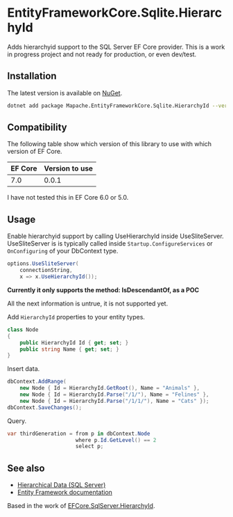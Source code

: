 EntityFrameworkCore.Sqlite.HierarchyId
========================================

Adds hierarchyid support to the SQL Server EF Core provider. This is a work in progress project and not ready for production, or even dev/test.

Installation
------------

The latest version is available on [NuGet](https://www.nuget.org/packages/Mapache.EntityFrameworkCore.Sqlite.HierarchyId/).

```sh
dotnet add package Mapache.EntityFrameworkCore.Sqlite.HierarchyId --version 0.0.1
```

Compatibility
-------------

The following table show which version of this library to use with which version of EF Core.

| EF Core | Version to use  |
| ------- | --------------- |
| 7.0     | 0.0.1           |

I have not tested this in EF Core 6.0 or 5.0.


Usage
-----

Enable hierarchyid support by calling UseHierarchyId inside UseSliteServer. UseSliteServer is is typically called inside `Startup.ConfigureServices` or `OnConfiguring` of your DbContext type.

```cs
options.UseSliteServer(
    connectionString,
    x => x.UseHierarchyId());
```

**Currently it only supports the method: IsDescendantOf, as a POC**

All the next information is untrue, it is not supported yet.

Add `HierarchyId` properties to your entity types.

```cs
class Node
{
    public HierarchyId Id { get; set; }
    public string Name { get; set; }
}
```

Insert data.

```cs
dbContext.AddRange(
    new Node { Id = HierarchyId.GetRoot(), Name = "Animals" },
    new Node { Id = HierarchyId.Parse("/1/"), Name = "Felines" },
    new Node { Id = HierarchyId.Parse("/1/1/"), Name = "Cats" });
dbContext.SaveChanges();
```

Query.

```cs
var thirdGeneration = from p in dbContext.Node
                      where p.Id.GetLevel() == 2
                      select p;
```

See also
--------

* [Hierarchical Data (SQL Server)](https://docs.microsoft.com/sql/relational-databases/hierarchical-data-sql-server)
* [Entity Framework documentation](https://docs.microsoft.com/ef/)

Based in the work of [EFCore.SqlServer.HierarchyId](https://github.com/efcore/EFCore.SqlServer.HierarchyId).
